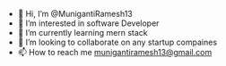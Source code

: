 - 👋 Hi, I’m @MunigantiRamesh13
- 👀 I’m interested in software Developer
- 🌱 I’m currently learning mern stack
- 💞️ I’m looking to collaborate on any startup compaines
- 📫 How to reach me munigantiramesh13@gmail.com

<!---
MunigantiRamesh13/MunigantiRamesh13 is a ✨ special ✨ repository because its `README.md` (this file) appears on your GitHub profile.
You can click the Preview link to take a look at your changes.
--->
